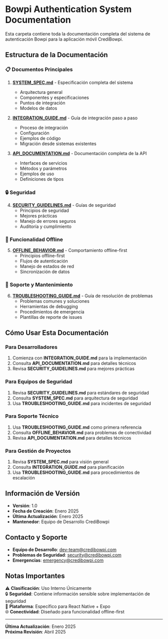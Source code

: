 # Bowpi Authentication System Documentation

Esta carpeta contiene toda la documentación completa del sistema de autenticación Bowpi para la aplicación móvil CrediBowpi.

## Estructura de la Documentación

### 📋 Documentos Principales

1. **[SYSTEM_SPEC.md](./SYSTEM_SPEC.md)** - Especificación completa del sistema
   - Arquitectura general
   - Componentes y especificaciones
   - Puntos de integración
   - Modelos de datos

2. **[INTEGRATION_GUIDE.md](./INTEGRATION_GUIDE.md)** - Guía de integración paso a paso
   - Proceso de integración
   - Configuración
   - Ejemplos de código
   - Migración desde sistemas existentes

3. **[API_DOCUMENTATION.md](./API_DOCUMENTATION.md)** - Documentación completa de la API
   - Interfaces de servicios
   - Métodos y parámetros
   - Ejemplos de uso
   - Definiciones de tipos

### 🔒 Seguridad

4. **[SECURITY_GUIDELINES.md](./SECURITY_GUIDELINES.md)** - Guías de seguridad
   - Principios de seguridad
   - Mejores prácticas
   - Manejo de errores seguros
   - Auditoría y cumplimiento

### 📱 Funcionalidad Offline

5. **[OFFLINE_BEHAVIOR.md](./OFFLINE_BEHAVIOR.md)** - Comportamiento offline-first
   - Principios offline-first
   - Flujos de autenticación
   - Manejo de estados de red
   - Sincronización de datos

### 🔧 Soporte y Mantenimiento

6. **[TROUBLESHOOTING_GUIDE.md](./TROUBLESHOOTING_GUIDE.md)** - Guía de resolución de problemas
   - Problemas comunes y soluciones
   - Herramientas de debugging
   - Procedimientos de emergencia
   - Plantillas de reporte de issues

## Cómo Usar Esta Documentación

### Para Desarrolladores
1. Comienza con **INTEGRATION_GUIDE.md** para la implementación
2. Consulta **API_DOCUMENTATION.md** para detalles técnicos
3. Revisa **SECURITY_GUIDELINES.md** para mejores prácticas

### Para Equipos de Seguridad
1. Revisa **SECURITY_GUIDELINES.md** para estándares de seguridad
2. Consulta **SYSTEM_SPEC.md** para arquitectura de seguridad
3. Usa **TROUBLESHOOTING_GUIDE.md** para incidentes de seguridad

### Para Soporte Técnico
1. Usa **TROUBLESHOOTING_GUIDE.md** como primera referencia
2. Consulta **OFFLINE_BEHAVIOR.md** para problemas de conectividad
3. Revisa **API_DOCUMENTATION.md** para detalles técnicos

### Para Gestión de Proyectos
1. Revisa **SYSTEM_SPEC.md** para visión general
2. Consulta **INTEGRATION_GUIDE.md** para planificación
3. Usa **TROUBLESHOOTING_GUIDE.md** para procedimientos de escalación

## Información de Versión

- **Versión**: 1.0
- **Fecha de Creación**: Enero 2025
- **Última Actualización**: Enero 2025
- **Mantenedor**: Equipo de Desarrollo CrediBowpi

## Contacto y Soporte

- **Equipo de Desarrollo**: dev-team@credibowpi.com
- **Problemas de Seguridad**: security@credibowpi.com
- **Emergencias**: emergency@credibowpi.com

## Notas Importantes

⚠️ **Clasificación**: Uso Interno Únicamente  
🔒 **Seguridad**: Contiene información sensible sobre implementación de seguridad  
📱 **Plataforma**: Específico para React Native + Expo  
🌐 **Conectividad**: Diseñado para funcionalidad offline-first  

---

**Última Actualización**: Enero 2025  
**Próxima Revisión**: Abril 2025